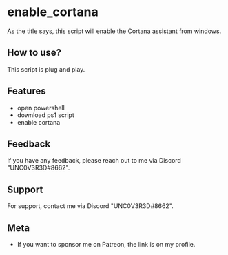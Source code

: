 
# enable_cortana
As the title says, this script will enable the Cortana assistant from windows.

## How to use?

This script is plug and play.


## Features

- open powershell 
- download ps1 script
- enable cortana


## Feedback

If you have any feedback, please reach out to me via Discord "UNC0V3R3D#8662".






## Support

For support, contact me via  Discord "UNC0V3R3D#8662".


## Meta


- If you want to sponsor me on Patreon, the link is on my profile.


